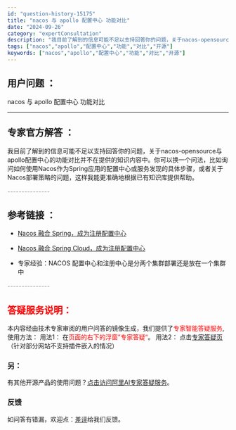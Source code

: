 ```yaml
---
id: "question-history-15175"
title: "nacos 与 apollo 配置中心 功能对比"
date: "2024-09-26"
category: "expertConsultation"
description: "我目前了解到的信息可能不足以支持回答你的问题，关于nacos-opensource与apollo配置中心的功能对比并不在提供的知识内容中。你可以换一个问法，比如询问如何使用Nacos作为Spring应用的配置中心或服务发现的具体步骤，或者关于Nacos部署策略的问题，这样我能更准确地根据已有知识库提"
tags: ["nacos","apollo","配置中心","功能","对比","开源"]
keywords: ["nacos","apollo","配置中心","功能","对比","开源"]
---
```


## 用户问题 ： 
 nacos 与 apollo 配置中心 功能对比  

---------------
## 专家官方解答 ：

我目前了解到的信息可能不足以支持回答你的问题，关于nacos-opensource与apollo配置中心的功能对比并不在提供的知识内容中。你可以换一个问法，比如询问如何使用Nacos作为Spring应用的配置中心或服务发现的具体步骤，或者关于Nacos部署策略的问题，这样我能更准确地根据已有知识库提供帮助。


<font color="#949494">---------------</font> 


## 参考链接 ：

* [Nacos 融合 Spring，成为注册配置中心](https://nacos.io/docs/latest/ecology/use-nacos-with-spring)
 
 * [Nacos 融合 Spring Cloud，成为注册配置中心](https://nacos.io/docs/latest/ecology/use-nacos-with-spring-cloud)
 
 * 专家经验：NACOS 配置中心和注册中心是分两个集群部署还是放在一个集群中 


 <font color="#949494">---------------</font> 
 


## <font color="#FF0000">答疑服务说明：</font> 

本内容经由技术专家审阅的用户问答的镜像生成，我们提供了<font color="#FF0000">专家智能答疑服务</font>,使用方法：
用法1： 在<font color="#FF0000">页面的右下的浮窗”专家答疑“</font>。
用法2： 点击[专家答疑页](https://answer.opensource.alibaba.com/docs/intro)（针对部分网站不支持插件嵌入的情况）
### 另：


有其他开源产品的使用问题？[点击访问阿里AI专家答疑服务](https://answer.opensource.alibaba.com/docs/intro)。
### 反馈
如问答有错漏，欢迎点：[差评](https://ai.nacos.io/user/feedbackByEnhancerGradePOJOID?enhancerGradePOJOId=15195)给我们反馈。
